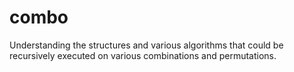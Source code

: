 # combo
Understanding the structures and various algorithms that could be recursively executed on various combinations and permutations.
